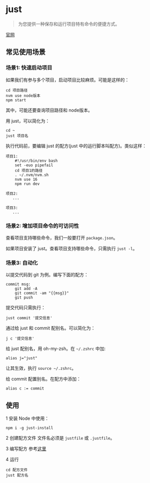 # just
> 为您提供一种保存和运行项目特有命令的便捷方式。

[官网](https://just.systems/man/zh/chapter_1.html)

## 常见使用场景
### 场景1: 快速启动项目
如果我们有参与多个项目，启动项目比较麻烦。可能是这样的：
```
cd 项目路径
nvm use node版本
npm start
```

其中，可能还要查询项目路径和 node版本。

用 just，可以简化为：
```
cd ~
just 项目名
```

执行代码前，要编辑 just 的配方(just 中的运行脚本叫配方)。类似这样：
```
项目1:
    #!/usr/bin/env bash
    set -euo pipefail
    cd 项目1的路径
    . ~/.nvm/nvm.sh
    nvm use 16
    npm run dev

项目2:
   ...

项目3:
   ...
```

### 场景2: 增加项目命令的可访问性
查看项目支持哪些命令，我们一般要打开 `package.json`。

如果项目安装了 just。查看项目支持哪些命令，只需执行 `just -l`。

### 场景3: 自动化
以提交代码到 git 为例。编写下面的配方：
```
commit msg:
    git add -A
    git commit -am "{{msg}}"
    git push
```

提交代码只需执行：
```
just commit '提交信息'
```

通过给 just 和 commit 配别名。可以简化为：
```
j c '提交信息'
```

给 just 配别名，用 oh-my-zsh。在 `~/.zshrc` 中加:
```
alias j="just"
```

让其生效，执行 `source ~/.zshrc`。

给 commit 配置别名。在配方中添加：
```
alias c := commit
```

## 使用
1 安装
Node 中使用：
```
npm i -g just-install
```

2 创建配方文件
文件名必须是 `justfile` 或 `.justfile`。

3 编写配方
参考[这里](https://just.systems/man/zh/chapter_21.html)

4 运行
```
cd 配方文件
just 配方名 
```
